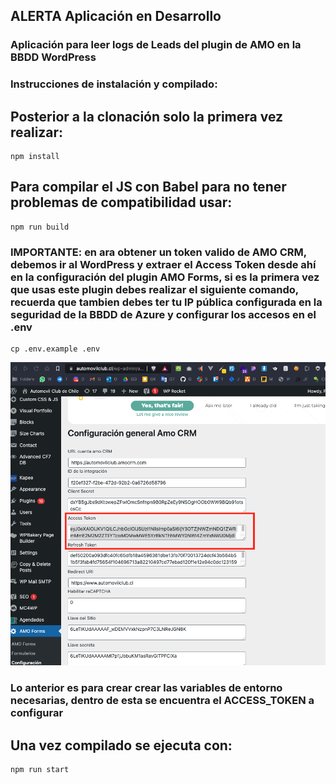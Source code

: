 ## ALERTA Aplicación en Desarrollo
### Aplicación para leer logs de Leads del plugin de AMO en la BBDD WordPress

### Instrucciones de instalación y compilado:

## Posterior a la clonación solo la primera vez realizar:
```
npm install
```

## Para compilar el JS con Babel para no tener problemas de compatibilidad usar:
```
npm run build
```

### IMPORTANTE: en ara obtener un token valido de AMO CRM, debemos ir al WordPress y extraer el Access Token desde ahí en la configuración del plugin AMO Forms, si es la primera vez que usas este plugin debes realizar el siguiente comando, recuerda que tambien debes ter tu IP pública configurada en la seguridad de la BBDD de Azure y configurar los accesos en el .env


```
cp .env.example .env
```
![img con el access token](./img/AMOForm.png)

### Lo anterior es para crear crear las variables de entorno necesarias, dentro de esta se encuentra el ACCESS_TOKEN a configurar


## Una vez compilado se ejecuta con:
```
npm run start
```
